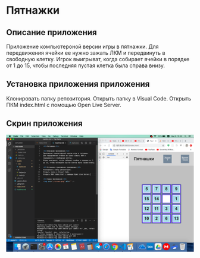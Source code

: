 <h1>Пятнажки</h1>

<h2>Описание приложения</h2>
Приложение компьютероной версии игры в пятнажки.
Для передвижения ячейки ее нужно зажать ЛКМ и передвинуть в свободную клетку.
Игрок выигрыват, когда собирает ячейки в порядке от 1 до 15, чтобы последняя пустая клетка была справа внизу.

<h2>Установка приложения приложения</h2>
Клонировать папку репозитория.
Открыть папку в Visual Code.
Открыть ПКМ index.html с помощью Open Live Server. 

<h2>Скрин приложения</h2>
<img src="./screen.png" alt="" />